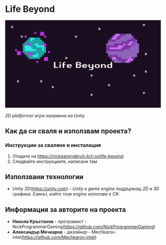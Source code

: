 # Life Beyond

![Logo](Cover.PNG)

*2D platformer игра напрвена на Unity*

## Как да си сваля и използвам проекта?

### Инструкции за сваляне и инсталация

1) Отидете на https://nickgamingbruh.itch.io/life-beyond
2) Следвайте инструкциите, написани там

## Използвани технологии

* Unity 2D(https://unity.com) - *Unity е game engine поддържащ 2D и 3D графика. Езикът, който този engine използва е C#.*

## Информация за авторите на проекта

* **Никола Кръстанов** - *програмист* - NickProgrammerGaming(https://github.com/NickProgrammerGaming)
* **Александър Мечкаров** - *дизайнер* - Mechkarov-intel(https://github.com/Mechkarov-intel)

